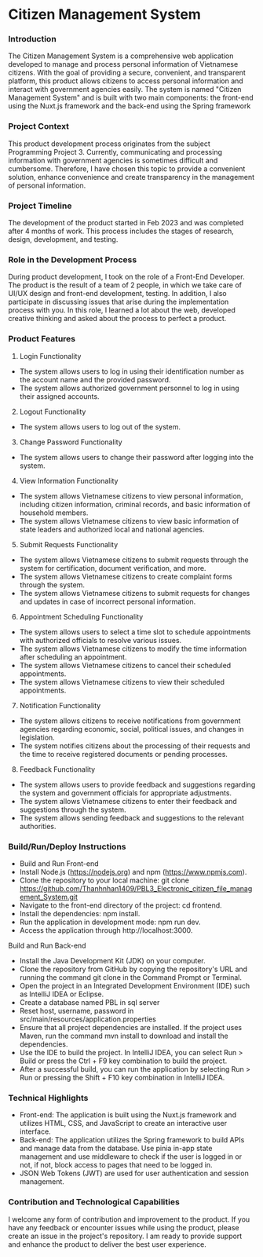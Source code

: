 # Citizen Management System

### Introduction
The Citizen Management System is a comprehensive web application developed to manage and process personal information of Vietnamese citizens. With the goal of providing a secure, convenient, and transparent platform, this product allows citizens to access personal information and interact with government agencies easily. The system is named "Citizen Management System" and is built with two main components: the front-end using the Nuxt.js framework and the back-end using the Spring framework

### Project Context

This product development process originates from the subject Programming Project 3. Currently, communicating and processing information with government agencies is sometimes difficult and cumbersome. Therefore, I have chosen this topic to provide a convenient solution, enhance convenience and create transparency in the management of personal information.

### Project Timeline

The development of the product started in Feb 2023 and was completed after 4 months of work. This process includes the stages of research, design, development, and testing.

### Role in the Development Process

During product development, I took on the role of a Front-End Developer. The product is the result of a team of 2 people, in which we take care of UI/UX design and front-end development, testing. In addition, I also participate in discussing issues that arise during the implementation process with you. In this role, I learned a lot about the web, developed creative thinking and asked about the process to perfect a product.

### Product Features

1. Login Functionality
- The system allows users to log in using their identification number as the account name and the provided password.
- The system allows authorized government personnel to log in using their assigned accounts.
2. Logout Functionality
- The system allows users to log out of the system.
3. Change Password Functionality
- The system allows users to change their password after logging into the system.
4. View Information Functionality
- The system allows Vietnamese citizens to view personal information, including citizen information, criminal records, and basic information of household members.
- The system allows Vietnamese citizens to view basic information of state leaders and authorized local and national agencies.
5. Submit Requests Functionality
- The system allows Vietnamese citizens to submit requests through the system for certification, document verification, and more.
- The system allows Vietnamese citizens to create complaint forms through the system.
- The system allows Vietnamese citizens to submit requests for changes and updates in case of incorrect personal information.
6. Appointment Scheduling Functionality
- The system allows users to select a time slot to schedule appointments with authorized officials to resolve various issues.
- The system allows Vietnamese citizens to modify the time information after scheduling an appointment.
- The system allows Vietnamese citizens to cancel their scheduled appointments.
- The system allows Vietnamese citizens to view their scheduled appointments.
7. Notification Functionality
- The system allows citizens to receive notifications from government agencies regarding economic, social, political issues, and changes in legislation.
- The system notifies citizens about the processing of their requests and the time to receive registered documents or pending processes.
8. Feedback Functionality
- The system allows users to provide feedback and suggestions regarding the system and government officials for appropriate adjustments.
- The system allows Vietnamese citizens to enter their feedback and suggestions through the system.
- The system allows sending feedback and suggestions to the relevant authorities.
### Build/Run/Deploy Instructions

- Build and Run Front-end
- Install Node.js (https://nodejs.org) and npm (https://www.npmjs.com).
- Clone the repository to your local machine: git clone https://github.com/Thanhnhan1409/PBL3_Electronic_citizen_file_management_System.git
- Navigate to the front-end directory of the project: cd frontend.
- Install the dependencies: npm install.
- Run the application in development mode: npm run dev.
- Access the application through http://localhost:3000.

Build and Run Back-end
- Install the Java Development Kit (JDK) on your computer.
- Clone the repository from GitHub by copying the repository's URL and running the command git clone <URL> in the Command Prompt or Terminal.
- Open the project in an Integrated Development Environment (IDE) such as IntelliJ IDEA or Eclipse.
- Create a database named PBL in sql server
- Reset host, username, password in src/main/resources/application.properties
- Ensure that all project dependencies are installed. If the project uses Maven, run the command mvn install to download and install the dependencies.
- Use the IDE to build the project. In IntelliJ IDEA, you can select Run > Build or press the Ctrl + F9 key combination to build the project.
- After a successful build, you can run the application by selecting Run > Run or pressing the Shift + F10 key combination in IntelliJ IDEA.


### Technical Highlights

- Front-end: The application is built using the Nuxt.js framework and utilizes HTML, CSS, and JavaScript to create an interactive user interface.
- Back-end: The application utilizes the Spring framework to build APIs and manage data from the database. Use pinia in-app state management and use middleware to check if the user is logged in or not, if not, block access to pages that need to be logged in.
- JSON Web Tokens (JWT) are used for user authentication and session management.

### Contribution and Technological Capabilities
I welcome any form of contribution and improvement to the product. If you have any feedback or encounter issues while using the product, please create an issue in the project's repository. I am ready to provide support and enhance the product to deliver the best user experience.
